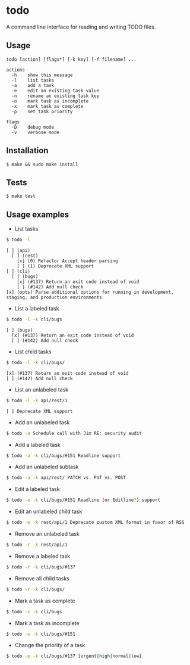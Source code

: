 todo
====

A command line interface for reading and writing TODO files.

Usage
-----
```
todo [action] [flags*] [-k key] [-f filename] ...

actions
  -h    show this message
  -l    list tasks
  -a    add a task
  -e    edit an existing task value
  -n    rename an existing task key
  -o    mark task as incomplete
  -x    mark task as complete
  -p    set task priority

flags
  -D    debug mode
  -v    verbose mode
```

Installation
------------
```
$ make && sudo make install
```

Tests
------------
```
$ make test
```

Usage examples
--------------

* List tasks
```sh
$ todo -l
```
    [ ] (api) 
      [ ] (rest) 
        [x] (0) Refactor Accept header parsing
        [ ] (1) Deprecate XML support
    [ ] (cli) 
      [ ] (bugs) 
        [x] (#137) Return an exit code instead of void
        [ ] (#142) Add null check
    [x] (opts) Parse additional options for running in development, staging, and production environments

* List a labeled task
```sh
$ todo -l -k cli/bugs
```
    [ ] (bugs)
      [x] (#137) Return an exit code instead of void
      [ ] (#142) Add null check

* List child tasks
```sh
$ todo -l -k cli/bugs/
```
    [x] (#137) Return an exit code instead of void
    [ ] (#142) Add null check

* List an unlabeled task
```sh
$ todo -l -k api/rest/1
```
    [ ] Deprecate XML support

* Add an unlabeled task
```sh
$ todo -a Schedule call with Jim RE: security audit
```

* Add a labeled task
```sh
$ todo -a -k cli/bugs/#151 Readline support
```

* Add an unlabeled subtask
```sh
$ todo -a -k api/rest/ PATCH vs. PUT vs. POST
```

* Edit a labeled task
```sh
$ todo -e -k cli/bugs/#151 Readline (or Editline?) support
```

* Edit an unlabeled child task
```sh
$ todo -e -k rest/api/1 Deprecate custom XML format in favor of RSS
```

* Remove an unlabeled task
```sh
$ todo -r -k rest/api/1
```

* Remove a labeled task
```sh
$ todo -r -k cli/bugs/#137
```

* Remove all child tasks
```sh
$ todo -r -k cli/bugs/
```

* Mark a task as complete 
```sh
$ todo -x -k cli/bugs 
```

* Mark a task as incomplete
```sh
$ todo -o -k cli/bugs/#151
```

* Change the priority of a task
```sh
$ todo -p -k cli/bugs/#137 [urgent|high|normal|low]
```

